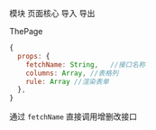 模块
    页面核心
    导入
    导出




ThePage 
```javascript
{
  props: {
    fetchName: String,   //接口名称
    columns: Array, //表格列
    rule: Array //渲染表单
  },
}

```
通过 `fetchName` 直接调用增删改接口